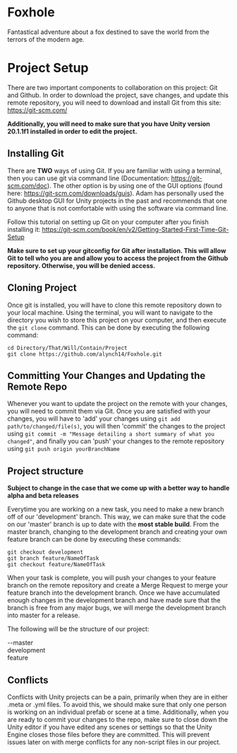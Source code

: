 # Foxhole

Fantastical adventure about a fox destined to save the world from the terrors of the modern age.

# Project Setup

There are two important components to collaboration on this project: Git and Github. In order to download the project, save changes, and update this remote repository, you will need to download and install Git from this site: https://git-scm.com/

**Additionally, you will need to make sure that you have Unity version 20.1.1f1 installed in order to edit the project.**

## Installing Git
There are **TWO** ways of using Git. If you are familiar with using a terminal, then you can use git via command line (Documentation: https://git-scm.com/doc). The other option is by using one of the GUI options (found here: https://git-scm.com/downloads/guis). Adam has personally used the Github desktop GUI for Unity projects in the past and recommends that one to anyone that is not comfortable with using the software via command line.

Follow this tutorial on setting up Git on your computer after you finish installing it: https://git-scm.com/book/en/v2/Getting-Started-First-Time-Git-Setup

**Make sure to set up your gitconfig for Git after installation. This will allow Git to tell who you are and allow you to access the project from the Github repository. Otherwise, you will be denied access.**

## Cloning Project
Once git is installed, you will have to clone this remote repository down to your local machine. Using the terminal, you will want to navigate to the directory you wish to store this project on your computer, and then execute the `git clone` command. This can be done by executing the following command:

```
cd Directory/That/Will/Contain/Project
git clone https://github.com/alynch14/Foxhole.git
```

## Committing Your Changes and Updating the Remote Repo

Whenever you want to update the project on the remote with your changes, you will need to commit them via Git. Once you are satisfied with your changes, you will have to 'add' your changes using `git add path/to/changed/file(s)`, you will then 'commit' the changes to the project using `git commit -m "Message detailing a short summary of what you changed"`, and finally you can 'push' your changes to the remote repository using `git push origin yourBranchName`

## Project structure

**Subject to change in the case that we come up with a better way to handle alpha and beta releases**

Everytime you are working on a new task, you need to make a new branch off of our 'development' branch. This way, we can make sure that the code on our 'master' branch is up to date with the **most stable build**. From the master branch, changing to the development branch and creating your own feature branch can be done by executing these commands:

```
git checkout development
git branch feature/NameOfTask
git checkout feature/NameOfTask
```

When your task is complete, you will push your changes to your feature branch on the remote repository and create a Merge Request to merge your feature branch into the development branch. Once we have accumulated enough changes in the development branch and have made sure that the branch is free from any major bugs, we will merge the development branch into master for a release.

The following will be the structure of our project:

--master
     \
      development
              \
               feature

## Conflicts 

Conflicts with Unity projects can be a pain, primarily when they are in either .meta or .yml files. To avoid this, we should make sure that only one person is working on an individual prefab or scene at a time. Additionally, when you are ready to commit your changes to the repo, make sure to close down the Unity editor if you have edited any scenes or settings so that the Unity Engine closes those files before they are committed. This will prevent issues later on with merge conflicts for any non-script files in our project.
